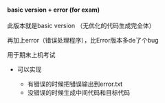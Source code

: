 #### basic version + error (for exam)

此版本就是basic version （无优化的代码生成完全体）

再加上error（错误处理程序），比Error版本多de了个bug

用于期末上机考试

* 可以实现 

  * 有错误的时候把错误输出到error.txt
  * 没错误的时候生成中间代码和目标代码

  


